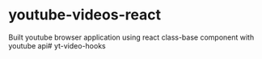 # youtube-videos-react

Built youtube browser application using react class-base component with youtube api# yt-video-hooks
